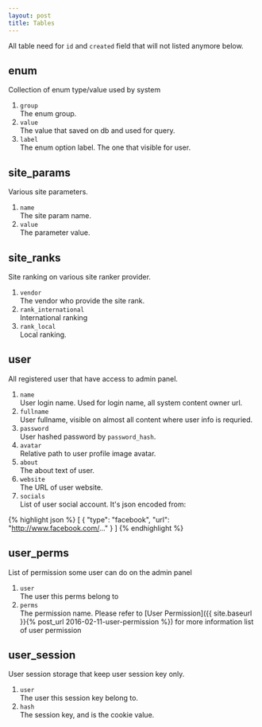 ```yaml
---
layout: post
title: Tables
---
```


All table need for `id` and `created` field that will not listed anymore below.

enum
----

Collection of enum type/value used by system

1. `group`  
The enum group.
2. `value`  
The value that saved on db and used for query.
3. `label`  
The enum option label. The one that visible for user.


site_params
-----------

Various site parameters.

1. `name`  
The site param name.
2. `value`  
The parameter value.


site_ranks
----------

Site ranking on various site ranker provider.

1. `vendor`  
The vendor who provide the site rank.
2. `rank_international`  
International ranking
3. `rank_local`  
Local ranking.


user
----

All registered user that have access to admin panel.

1. `name`  
User login name. Used for login name, all system content owner url.
2. `fullname`  
User fullname, visible on almost all content where user info is requried.
3. `password`  
User hashed password by `password_hash`.
4. `avatar`  
Relative path to user profile image avatar.
5. `about`  
The about text of user.
6. `website`  
The URL of user website.
7. `socials`  
List of user social account. It's json encoded from:

{% highlight json %}
  [
    {
      "type": "facebook",
      "url": "http://www.facebook.com/..."
    }
  ]
{% endhighlight %}


user_perms
----------

List of permission some user can do on the admin panel

1. `user`  
The user this perms belong to
2. `perms`  
The permission name. Please refer to [User Permission]({{ site.baseurl }}{% post_url 2016-02-11-user-permission %}) for more information list of user
permission


user_session
------------

User session storage that keep user session key only.

1. `user`  
The user this session key belong to.
2. `hash`  
The session key, and is the cookie value.